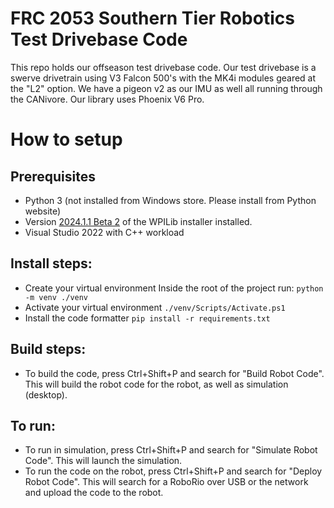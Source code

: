 # FRC 2053 Southern Tier Robotics Test Drivebase Code

This repo holds our offseason test drivebase code. Our test drivebase is a swerve drivetrain using V3 Falcon 500's with the MK4i modules geared at the "L2" option. We have a pigeon v2 as our IMU as well all running through the CANivore. Our library uses Phoenix V6 Pro.

# How to setup

## Prerequisites
- Python 3 (not installed from Windows store. Please install from Python website)
- Version [2024.1.1 Beta 2](https://github.com/wpilibsuite/allwpilib/releases/tag/v2024.1.1-beta-2) of the WPILib installer installed.
- Visual Studio 2022 with C++ workload

## Install steps: 
- Create your virtual environment
    Inside the root of the project run:
    `python -m venv ./venv`
- Activate your virtual environment
    `./venv/Scripts/Activate.ps1`
- Install the code formatter
    `pip install -r requirements.txt`

## Build steps:
- To build the code, press Ctrl+Shift+P and search for "Build Robot Code". This will build the robot code for the robot, as well as simulation (desktop).

## To run:
- To run in simulation, press Ctrl+Shift+P and search for "Simulate Robot Code". This will launch the simulation.
- To run the code on the robot, press Ctrl+Shift+P and search for "Deploy Robot Code". This will search for a RoboRio over USB or the network and upload the code to the robot.